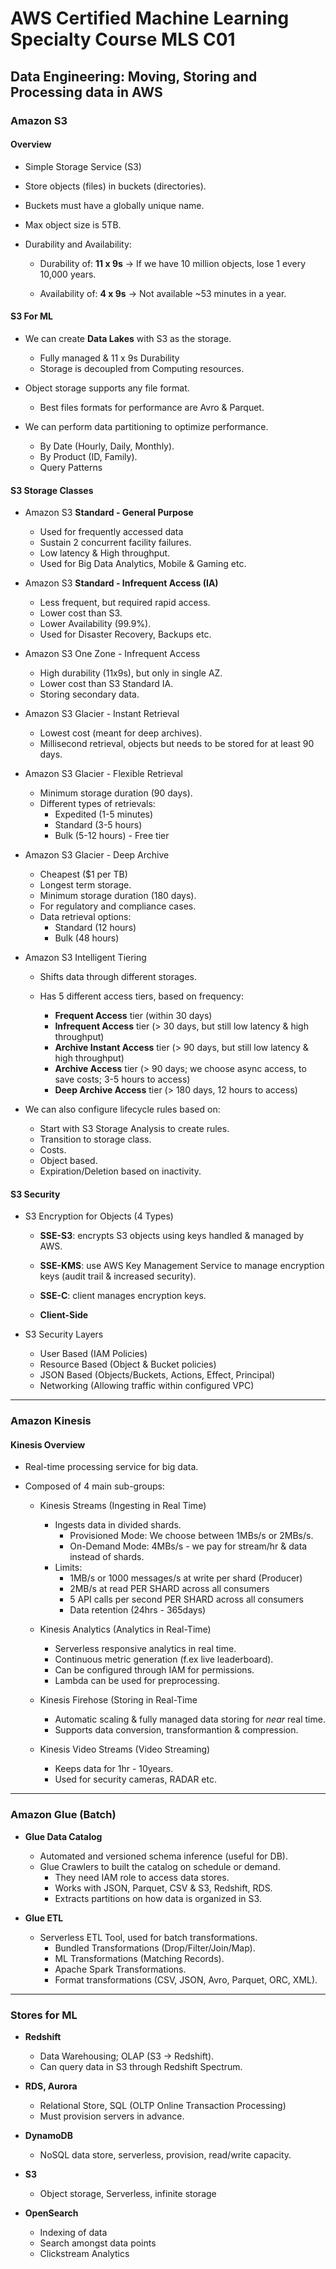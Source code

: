 # AWS Certified Machine Learning Specialty Course MLS C01

## Data Engineering: Moving, Storing and Processing data in AWS

### Amazon S3

#### **Overview**

- Simple Storage Service (S3)
- Store objects (files) in buckets (directories).
- Buckets must have a globally unique name.
- Max object size is 5TB.

- Durability and Availability:

  - Durability of: **11 x 9s** &rarr; If we have 10 million objects, lose 1 every 10,000 years.

  - Availability of: **4 x 9s** &rarr; Not available ~53 minutes in a year.

#### **S3 For ML**

- We can create **Data Lakes** with S3 as the storage.

  - Fully managed & 11 x 9s Durability
  - Storage is decoupled from Computing resources.

- Object storage supports any file format.
  
  - Best files formats for performance are Avro & Parquet.

- We can perform data partitioning to optimize performance.

  - By Date (Hourly, Daily, Monthly).
  - By Product (ID, Family).
  - Query Patterns

#### **S3 Storage Classes**

- Amazon S3 **Standard - General Purpose**

  - Used for frequently accessed data
  - Sustain 2 concurrent facility failures.
  - Low latency & High throughput.
  - Used for Big Data Analytics, Mobile & Gaming etc.

- Amazon S3 **Standard - Infrequent Access (IA)**

  - Less frequent, but required rapid access.
  - Lower cost than S3.
  - Lower Availability (99.9%).
  - Used for Disaster Recovery, Backups etc.

- Amazon S3 One Zone - Infrequent Access

  - High durability (11x9s), but only in single AZ.
  - Lower cost than S3 Standard IA.
  - Storing secondary data.

- Amazon S3 Glacier - Instant Retrieval

  - Lowest cost (meant for deep archives).
  - Millisecond retrieval, objects but needs to be stored for at least 90 days.

- Amazon S3 Glacier - Flexible Retrieval

  - Minimum storage duration (90 days).
  - Different types of retrievals:
    - Expedited (1-5 minutes)
    - Standard (3-5 hours)
    - Bulk (5-12 hours) - Free tier

- Amazon S3 Glacier - Deep Archive

  - Cheapest ($1 per TB)
  - Longest term storage.
  - Minimum storage duration (180 days).
  - For regulatory and compliance cases.
  - Data retrieval options:
    - Standard (12 hours)
    - Bulk (48 hours)

- Amazon S3 Intelligent Tiering

  - Shifts data through different storages.
  - Has 5 different access tiers, based on frequency:
  
    - **Frequent Access** tier (within 30 days)
    - **Infrequent Access** tier (> 30 days, but still low latency & high throughput)
    - **Archive Instant Access** tier (> 90 days, but still low latency & high throughput)
    - **Archive Access** tier (> 90 days; we choose async access, to save costs; 3-5 hours to access)
    - **Deep Archive Access** tier (> 180 days, 12 hours to access)

- We can also configure lifecycle rules based on:

  - Start with S3 Storage Analysis to create rules.
  - Transition to storage class.
  - Costs.
  - Object based.
  - Expiration/Deletion based on inactivity.

#### **S3 Security**
  
- S3 Encryption for Objects (4 Types)

  - **SSE-S3**: encrypts S3 objects using keys handled & managed by AWS.

  - **SSE-KMS**: use AWS Key Management Service to manage encryption keys (audit trail & increased security).

  - **SSE-C**: client manages encryption keys.

  - **Client-Side**

- S3 Security Layers

  - User Based (IAM Policies)
  - Resource Based (Object & Bucket policies)
  - JSON Based (Objects/Buckets, Actions, Effect, Principal)
  - Networking (Allowing traffic within configured VPC)

---

### Amazon Kinesis

#### **Kinesis Overview**

- Real-time processing service for big data.
- Composed of 4 main sub-groups:
  
  - Kinesis Streams (Ingesting in Real Time)

    - Ingests data in divided shards.
      - Provisioned Mode: We choose between 1MBs/s or 2MBs/s.
      - On-Demand Mode: 4MBs/s - we pay for stream/hr & data instead of shards.
    - Limits:
      - 1MB/s or 1000 messages/s at write per shard (Producer)
      - 2MB/s at read PER SHARD across all consumers
      - 5 API calls per second PER SHARD across all consumers
      - Data retention (24hrs - 365days)

  - Kinesis Analytics (Analytics in Real-Time)
    - Serverless responsive analytics in real time.
    - Continuous metric generation (f.ex live leaderboard).
    - Can be configured through IAM for permissions.
    - Lambda can be used for preprocessing.
  - Kinesis Firehose (Storing in Real-Time
    - Automatic scaling & fully managed data storing for  *near* real time.
    - Supports data conversion, transformantion & compression.
  - Kinesis Video Streams (Video Streaming)
    - Keeps data for 1hr - 10years.
    - Used for security cameras, RADAR etc.

---

### Amazon Glue (Batch)

- **Glue Data Catalog**

  - Automated and versioned schema inference (useful for DB).
  - Glue Crawlers to built the catalog on schedule or demand.
    - They need IAM role to access data stores.
    - Works with JSON, Parquet, CSV & S3, Redshift, RDS.
    - Extracts partitions on how data is organized in S3.

- **Glue ETL**

  - Serverless ETL Tool, used for batch transformations.
    - Bundled Transformations (Drop/Filter/Join/Map).
    - ML Transformations (Matching Records).
    - Apache Spark Transformations.
    - Format transformations (CSV, JSON, Avro, Parquet, ORC, XML).

---

### Stores for ML

- **Redshift**

  - Data Warehousing; OLAP (S3 &rarr; Redshift).
  - Can query data in S3 through Redshift Spectrum.

- **RDS, Aurora**

  - Relational Store, SQL (OLTP Online Transaction Processing)
  - Must provision servers in advance.

- **DynamoDB**

  - NoSQL data store, serverless, provision, read/write capacity.

- **S3**

  - Object storage, Serverless, infinite storage

- **OpenSearch**

  - Indexing of data
  - Search amongst data points
  - Clickstream Analytics